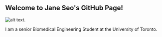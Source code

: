 ## Welcome to Jane Seo's GitHub Page!

![alt text](https://github.com/janehseo/janehseo.github.io/TSYO.jpg).

I am a senior Biomedical Engineering Student at the University of Toronto.
